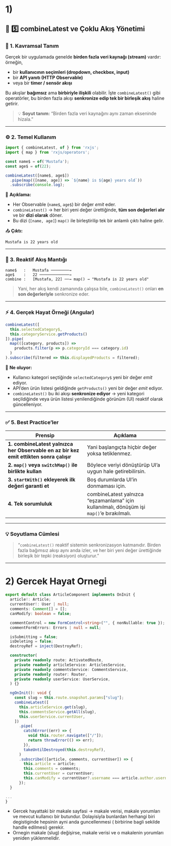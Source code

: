 

# 1) 


## 🧩 **5️⃣ combineLatest ve Çoklu Akış Yönetimi**

### 📘 1. Kavramsal Tanım

Gerçek bir uygulamada genelde **birden fazla veri kaynağı (stream)** vardır:
örneğin,

* bir **kullanıcının seçimleri (dropdown, checkbox, input)**
* bir **API yanıtı (HTTP Observable)**
* veya bir **timer / sensör akışı**

Bu akışlar **bağımsız** ama **birbiriyle ilişkili** olabilir.
İşte `combineLatest()` gibi operatörler, bu birden fazla akışı **senkronize edip tek bir birleşik akış** haline getirir.

> 💡 **Soyut tanım:**
> “Birden fazla veri kaynağını aynı zaman ekseninde hizala.”

---

### ⚙️ 2. Temel Kullanım

```ts
import { combineLatest, of } from 'rxjs';
import { map } from 'rxjs/operators';

const name$ = of('Mustafa');
const age$ = of(22);

combineLatest([name$, age$])
  .pipe(map(([name, age]) => `${name} is ${age} years old`))
  .subscribe(console.log);
```

🧠 **Açıklama:**

* Her Observable (`name$`, `age$`) bir değer *emit* eder.
* `combineLatest()` → her biri yeni değer ürettiğinde, **tüm son değerleri alır** ve bir **dizi olarak** döner.
* Bu dizi (`[name, age]`) `map()` ile birleştirilip tek bir anlamlı çıktı haline gelir.

📤 **Çıktı:**

```
Mustafa is 22 years old
```

---

### 🔄 3. Reaktif Akış Mantığı

```
name$   :   Mustafa ────────→
age$    :   22 ─────────────→
combine :   [Mustafa, 22] ──→ map() → "Mustafa is 22 years old"
```

> Yani, her akış kendi zamanında çalışsa bile,
> `combineLatest()` onları **en son değerleriyle** senkronize eder.

---

### ⚡ 4. Gerçek Hayat Örneği (Angular)

```ts
combineLatest([
  this.selectedCategory$,
  this.categoryService.getProducts()
]).pipe(
  map(([category, products]) =>
    products.filter(p => p.categoryId === category.id)
  )
).subscribe(filtered => this.displayedProducts = filtered);
```

🧠 **Ne oluyor:**

* Kullanıcı kategori seçtiğinde `selectedCategory$` yeni bir değer *emit* ediyor.
* API’den ürün listesi geldiğinde `getProducts()` yeni bir değer *emit* ediyor.
* `combineLatest()` bu iki akışı **senkronize ediyor** →
  yeni kategori seçildiğinde veya ürün listesi yenilendiğinde görünüm (UI) reaktif olarak güncelleniyor.

---

### ✅ 5. Best Practice’ler

| Prensip                                                                                | Açıklama                                                                                   |
| -------------------------------------------------------------------------------------- | ------------------------------------------------------------------------------------------ |
| **1. combineLatest yalnızca her Observable en az bir kez emit ettikten sonra çalışır** | Yani başlangıçta hiçbir değer yoksa tetiklenmez.                                           |
| **2. `map()` veya `switchMap()` ile birlikte kullan**                                  | Böylece veriyi dönüştürüp UI’a uygun hale getirebilirsin.                                  |
| **3. `startWith()` ekleyerek ilk değeri garanti et**                                   | Boş durumlarda UI’in donmaması için.                                                       |
| **4. Tek sorumluluk**                                                                  | combineLatest yalnızca “eşzamanlama” için kullanılmalı, dönüşüm işi `map()`’e bırakılmalı. |

---

### 💡 Soyutlama Cümlesi

> “`combineLatest()` reaktif sistemin senkronizasyon katmanıdır.
> Birden fazla bağımsız akışı aynı anda izler,
> ve her biri yeni değer ürettiğinde birleşik bir tepki (reaksiyon) oluşturur.”

---











# 2) Gercek Hayat Ornegi

```ts
export default class ArticleComponent implements OnInit {
  article!: Article;
  currentUser!: User | null;
  comments: Comment[] = [];
  canModify: boolean = false;

  commentControl = new FormControl<string>("", { nonNullable: true });
  commentFormErrors: Errors | null = null;

  isSubmitting = false;
  isDeleting = false;
  destroyRef = inject(DestroyRef);

  constructor(
    private readonly route: ActivatedRoute,
    private readonly articleService: ArticlesService,
    private readonly commentsService: CommentsService,
    private readonly router: Router,
    private readonly userService: UserService,
  ) {}

  ngOnInit(): void {
    const slug = this.route.snapshot.params["slug"];
    combineLatest([
      this.articleService.get(slug),
      this.commentsService.getAll(slug),
      this.userService.currentUser,
    ])
      .pipe(
        catchError((err) => {
          void this.router.navigate(["/"]);
          return throwError(() => err);
        }),
        takeUntilDestroyed(this.destroyRef),
      )
      .subscribe(([article, comments, currentUser]) => {
        this.article = article;
        this.comments = comments;
        this.currentUser = currentUser;
        this.canModify = currentUser?.username === article.author.username;
      });
  }

...
}
```

- Gercek hayattaki bir makale sayfasi -> makale verisi, makale yorumları ve mevcut kullanıcı bir butundur. Dolayisiyla bunlardan herhangi biri degistiginde hepsinin ayni anda guncellenmesi ( birbirine bagli sekilde handle edilmesi) gerekir. 
- Ornegin makale (slug) değişirse, makale verisi ve o makalenin yorumları yeniden yüklenmelidir. 

